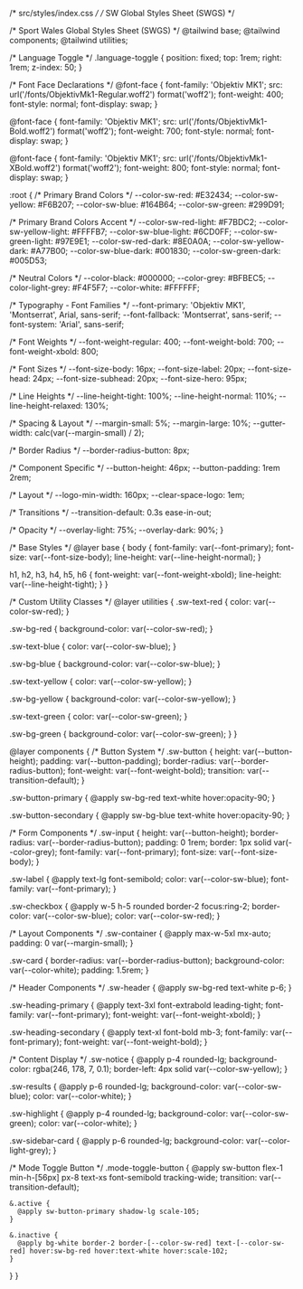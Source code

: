 /* src/styles/index.css */
/* SW Global Styles Sheet (SWGS) */

/* Sport Wales Global Styles Sheet (SWGS) */
@tailwind base;
@tailwind components;
@tailwind utilities;

/* Language Toggle */
.language-toggle {
  position: fixed;
  top: 1rem;
  right: 1rem;
  z-index: 50;
}

/* Font Face Declarations */
@font-face {
  font-family: 'Objektiv MK1';
  src: url('/fonts/ObjektivMk1-Regular.woff2') format('woff2');
  font-weight: 400;
  font-style: normal;
  font-display: swap;
}

@font-face {
  font-family: 'Objektiv MK1';
  src: url('/fonts/ObjektivMk1-Bold.woff2') format('woff2');
  font-weight: 700;
  font-style: normal;
  font-display: swap;
}

@font-face {
  font-family: 'Objektiv MK1';
  src: url('/fonts/ObjektivMk1-XBold.woff2') format('woff2');
  font-weight: 800;
  font-style: normal;
  font-display: swap;
}

:root {
  /* Primary Brand Colors */
  --color-sw-red: #E32434;
  --color-sw-yellow: #F6B207;
  --color-sw-blue: #164B64;
  --color-sw-green: #299D91;

  /* Primary Brand Colors Accent */
  --color-sw-red-light: #F7BDC2;
  --color-sw-yellow-light: #FFFFB7;
  --color-sw-blue-light: #6CD0FF;
  --color-sw-green-light: #97E9E1;
  --color-sw-red-dark: #8E0A0A;
  --color-sw-yellow-dark: #A77B00;
  --color-sw-blue-dark: #001830;
  --color-sw-green-dark: #005D53;

  /* Neutral Colors */
  --color-black: #000000;
  --color-grey: #BFBEC5;
  --color-light-grey: #F4F5F7;
  --color-white: #FFFFFF;

  /* Typography - Font Families */
  --font-primary: 'Objektiv MK1', 'Montserrat', Arial, sans-serif;
  --font-fallback: 'Montserrat', sans-serif;
  --font-system: 'Arial', sans-serif;

  /* Font Weights */
  --font-weight-regular: 400;
  --font-weight-bold: 700;
  --font-weight-xbold: 800;

  /* Font Sizes */
  --font-size-body: 16px;
  --font-size-label: 20px;
  --font-size-head: 24px;
  --font-size-subhead: 20px;
  --font-size-hero: 95px;

  /* Line Heights */
  --line-height-tight: 100%;
  --line-height-normal: 110%;
  --line-height-relaxed: 130%;

  /* Spacing & Layout */
  --margin-small: 5%;
  --margin-large: 10%;
  --gutter-width: calc(var(--margin-small) / 2);

  /* Border Radius */
  --border-radius-button: 8px;

  /* Component Specific */
  --button-height: 46px;
  --button-padding: 1rem 2rem;

  /* Layout */
  --logo-min-width: 160px;
  --clear-space-logo: 1em;

  /* Transitions */
  --transition-default: 0.3s ease-in-out;

  /* Opacity */
  --overlay-light: 75%;
  --overlay-dark: 90%;
}

/* Base Styles */
@layer base {
  body {
    font-family: var(--font-primary);
    font-size: var(--font-size-body);
    line-height: var(--line-height-normal);
  }

  h1, h2, h3, h4, h5, h6 {
    font-weight: var(--font-weight-xbold);
    line-height: var(--line-height-tight);
  }
}

/* Custom Utility Classes */
@layer utilities {
  .sw-text-red {
    color: var(--color-sw-red);
  }

  .sw-bg-red {
    background-color: var(--color-sw-red);
  }

  .sw-text-blue {
    color: var(--color-sw-blue);
  }

  .sw-bg-blue {
    background-color: var(--color-sw-blue);
  }

  .sw-text-yellow {
    color: var(--color-sw-yellow);
  }

  .sw-bg-yellow {
    background-color: var(--color-sw-yellow);
  }

  .sw-text-green {
    color: var(--color-sw-green);
  }

  .sw-bg-green {
    background-color: var(--color-sw-green);
  }
}

@layer components {
  /* Button System */
  .sw-button {
    height: var(--button-height);
    padding: var(--button-padding);
    border-radius: var(--border-radius-button);
    font-weight: var(--font-weight-bold);
    transition: var(--transition-default);
  }

  .sw-button-primary {
    @apply sw-bg-red text-white hover:opacity-90;
  }

  .sw-button-secondary {
    @apply sw-bg-blue text-white hover:opacity-90;
  }

  /* Form Components */
  .sw-input {
    height: var(--button-height);
    border-radius: var(--border-radius-button);
    padding: 0 1rem;
    border: 1px solid var(--color-grey);
    font-family: var(--font-primary);
    font-size: var(--font-size-body);
  }

  .sw-label {
    @apply text-lg font-semibold;
    color: var(--color-sw-blue);
    font-family: var(--font-primary);
  }

  .sw-checkbox {
    @apply w-5 h-5 rounded border-2 focus:ring-2;
    border-color: var(--color-sw-blue);
    color: var(--color-sw-red);
  }

  /* Layout Components */
  .sw-container {
    @apply max-w-5xl mx-auto;
    padding: 0 var(--margin-small);
  }

  .sw-card {
    border-radius: var(--border-radius-button);
    background-color: var(--color-white);
    padding: 1.5rem;
  }

  /* Header Components */
  .sw-header {
    @apply sw-bg-red text-white p-6;
  }

  .sw-heading-primary {
    @apply text-3xl font-extrabold leading-tight;
    font-family: var(--font-primary);
    font-weight: var(--font-weight-xbold);
  }

  .sw-heading-secondary {
    @apply text-xl font-bold mb-3;
    font-family: var(--font-primary);
    font-weight: var(--font-weight-bold);
  }

  /* Content Display */
  .sw-notice {
    @apply p-4 rounded-lg;
    background-color: rgba(246, 178, 7, 0.1);
    border-left: 4px solid var(--color-sw-yellow);
  }

  .sw-results {
    @apply p-6 rounded-lg;
    background-color: var(--color-sw-blue);
    color: var(--color-white);
  }

  .sw-highlight {
    @apply p-4 rounded-lg;
    background-color: var(--color-sw-green);
    color: var(--color-white);
  }

  .sw-sidebar-card {
    @apply p-6 rounded-lg;
    background-color: var(--color-light-grey);
  }

  /* Mode Toggle Button */
  .mode-toggle-button {
    @apply sw-button flex-1 min-h-[56px] px-8 text-xs font-semibold tracking-wide;
    transition: var(--transition-default);
    
    &.active {
      @apply sw-button-primary shadow-lg scale-105;
    }
    
    &.inactive {
      @apply bg-white border-2 border-[--color-sw-red] text-[--color-sw-red] hover:sw-bg-red hover:text-white hover:scale-102;
    }
  }
}
